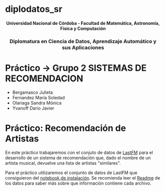 # diplodatos_sr
<center>
<h4>Universidad Nacional de Córdoba - Facultad de Matemática, Astronomía, Física y Computación</h4>
<h3>Diplomatura en Ciencia de Datos, Aprendizaje Automático y sus Aplicaciones</h3>
</center>

<h1> Práctico -> Grupo 2 SISTEMAS DE RECOMENDACION</h1>

- Bergamasco Julieta
- Fernandez María Soledad   
- Olariaga Sandra Mónica   
- Yvanoff Dario Javier   

# Práctico: Recomendación de Artistas

En este práctico trabajaremos con el conjuto de datos de [LastFM](https://grouplens.org/datasets/hetrec-2011/) para el desarrollo de un sistema de recomendación que, dado el nombre de un artista musical, devuelve una lista de artistas "similares".

Para el práctico utilizaremos el conjunto de datos de LastFM que consiguieron del [notebook de instalación](./instalacion.ipynb). Se recomienda leer el [Readme](http://files.grouplens.org/datasets/hetrec2011/hetrec2011-lastfm-readme.txt) de los datos para saber más sobre que información contiene cada archivo.

